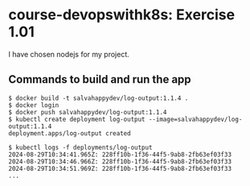# course-devopswithk8s: Exercise 1.01

I have chosen nodejs for my project.

## Commands to build and run the app
```console
$ docker build -t salvahappydev/log-output:1.1.4 .
$ docker login
$ docker push salvahappydev/log-output:1.1.4
$ kubectl create deployment log-output --image=salvahappydev/log-output:1.1.4
deployment.apps/log-output created

$ kubectl logs -f deployments/log-output
2024-08-29T10:34:41.965Z: 228ff10b-1f36-44f5-9ab8-2fb63ef03f33
2024-08-29T10:34:46.966Z: 228ff10b-1f36-44f5-9ab8-2fb63ef03f33
2024-08-29T10:34:51.969Z: 228ff10b-1f36-44f5-9ab8-2fb63ef03f33
...
```

